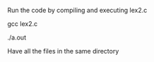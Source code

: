 Run the code by compiling and executing lex2.c

gcc lex2.c

./a.out

Have all the files in the same directory
